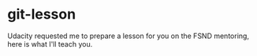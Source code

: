 # git-lesson
Udacity requested me to prepare a lesson for you on the FSND mentoring, here is what I'll teach you.
